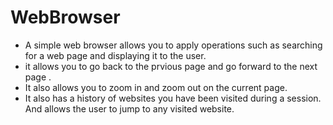 # WebBrowser
- A simple web browser allows you to apply operations such as searching for a web page and displaying it to the user.
- it allows you to go back to the prvious page and go forward to the next page .
- It also allows you to zoom in and zoom out on the current page.
- It also has a history of websites you have been visited during a session. And allows the user to jump to any visited website.
